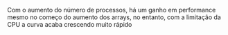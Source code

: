 Com o aumento do número de processos, há um ganho em performance mesmo no começo do aumento dos arrays, no entanto, com a limitação da CPU a curva acaba crescendo muito rápido 